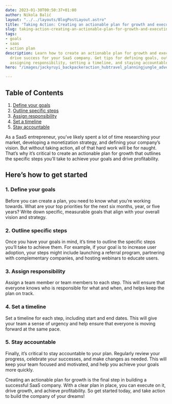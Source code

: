 ```yaml
---
date: 2023-01-30T00:50:37+01:00
author: Nikola Balić
layout: "../../layouts/BlogPostLayout.astro"
title: 'Taking Action: Creating an actionable plan for growth and executing on it'
slug: taking-action-creating-an-actionable-plan-for-growth-and-executing-on-it
tags:
- goals
- saas
- action plan
description: Learn how to create an actionable plan for growth and execute on it to
  drive success for your SaaS company. Get tips for defining goals, outlining steps,
  assigning responsibility, setting a timeline, and staying accountable.
hero: "/images/jackyruyi_backpackeraction_hubtravel_planningjungle_adventurega_5a129971-53ce-47b8-8409-5da7b1eac691.jpg"

---
```

## Table of Contents

1. [Define your goals](#define-your-goals)
2. [Outline specific steps](#outline-specific-steps)
3. [Assign responsibility](#assign-responsibility)
4. [Set a timeline](#set-a-timeline)
5. [Stay accountable](#stay-accountable)

As a SaaS entrepreneur, you’ve likely spent a lot of time researching your market, developing a monetization strategy, and defining your company’s vision. But without taking action, all of that hard work will be for naught. That’s why it’s critical to create an actionable plan for growth that outlines the specific steps you’ll take to achieve your goals and drive profitability.

## Here’s how to get started

<a id="#define-your-goals"></a>

### 1. Define your goals

Before you can create a plan, you need to know what you’re working towards. What are your top priorities for the next six months, year, or five years? Write down specific, measurable goals that align with your overall vision and strategy.

<a id="#outline-specific-steps"></a>

### 2. Outline specific steps

Once you have your goals in mind, it’s time to outline the specific steps you’ll take to achieve them. For example, if your goal is to increase user adoption, your steps might include launching a referral program, partnering with complementary companies, and hosting webinars to educate users.

<a id="#assign-responsibility"></a>

### 3. Assign responsibility

Assign a team member or team members to each step. This will ensure that everyone knows who is responsible for what and when, and helps keep the plan on track.

<a id="#set-a-timeline"></a>

### 4. Set a timeline

Set a timeline for each step, including start and end dates. This will give your team a sense of urgency and help ensure that everyone is moving forward at the same pace.

<a id="#stay-accountable"></a>

### 5. Stay accountable

Finally, it’s critical to stay accountable to your plan. Regularly review your progress, celebrate your successes, and make changes as needed. This will keep your team focused and motivated, and help you achieve your goals more quickly.

Creating an actionable plan for growth is the final step in building a successful SaaS company. With a clear plan in place, you can execute on it, drive growth, and achieve profitability. So get started today, and take action to build the company of your dreams!